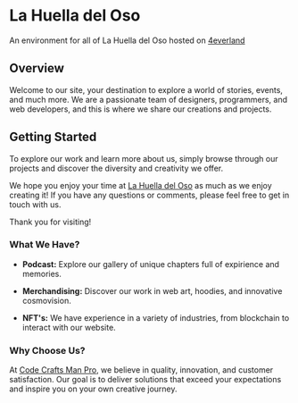 # La Huella del Oso

An environment for all of La Huella del Oso hosted on [4everland](https://www.4everland.org/)

## Overview

Welcome to our site, your destination to explore a world of stories, events, and much more. We are a passionate team of designers, programmers, and web developers, and this is where we share our creations and projects.

## Getting Started

To explore our work and learn more about us, simply browse through our projects and discover the diversity and creativity we offer.

We hope you enjoy your time at [La Huella del Oso](codecraftsmanpro.netlify.app) as much as we enjoy creating it! If you have any questions or comments, please feel free to get in touch with us.

Thank you for visiting!

### What We Have?

- **Podcast:** Explore our gallery of unique chapters full of expirience and memories.

- **Merchandising:** Discover our work in web art, hoodies, and innovative cosmovision.

- **NFT's:** We have experience in a variety of industries, from blockchain to interact with our website.


### Why Choose Us?

At [Code Crafts Man Pro](codecraftsmanpro.netlify.app), we believe in quality, innovation, and customer satisfaction. Our goal is to deliver solutions that exceed your expectations and inspire you on your own creative journey.
